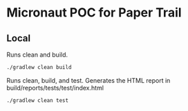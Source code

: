 # Micronaut POC for Paper Trail

## Local

Runs clean and build.

```bash
./gradlew clean build
```

Runs clean, build, and test. Generates the HTML report in build/reports/tests/test/index.html

```bash
./gradlew clean test
```